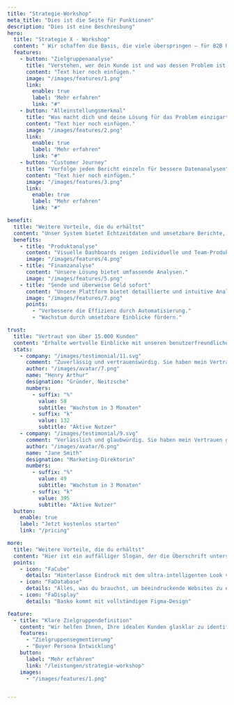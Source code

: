 ```yaml
---
title: "Strategie-Workshop"
meta_title: "Dies ist die Seite für Funktionen"
description: "Dies ist eine Beschreibung"
hero:
  title: "Strategie X - Workshop"
  content: " Wir schaffen die Basis, die viele überspringen – für B2B Unternehmen, die Leadgenerierung endlich strategisch denken wollen. <br><br>🎯 Zielgruppe, USP & Funnelstruktur definieren <br>🧠 Workshop mit erfahrenen Strateg:innen <br>📄 Ergebnis: Die Basisinformationen für Website, Content & Ads <br>🚀 Ideal für B2B Finanzdienstleister, erklärungsbedürftigen Produkten"
  features:
    - button: "Zielgruppenanalyse"
      title: "Verstehen, wer dein Kunde ist und was dessen Problem ist."
      content: "Text hier noch einfügen."
      image: "/images/features/1.png"
      link:
        enable: true
        label: "Mehr erfahren"
        link: "#"
    - button: "Alleinstellungsmerkmal"
      title: "Was macht dich und deine Lösung für das Problem einzigartig?"
      content: "Text hier noch einfügen."
      image: "/images/features/2.png"
      link:
        enable: true
        label: "Mehr erfahren"
        link: "#"
    - button: "Customer Journey"
      title: "Verfolge jeden Bericht einzeln für bessere Datenanalysen"
      content: "Text hier noch einfügen."
      image: "/images/features/3.png"
      link:
        enable: true
        label: "Mehr erfahren"
        link: "#"

benefit:
  title: "Weitere Vorteile, die du erhältst"
  content: "Unser System bietet Echtzeitdaten und umsetzbare Berichte, sodass du fundierte Geschäftsentscheidungen treffen kannst."
  benefits:
    - title: "Produktanalyse"
      content: "Visuelle Dashboards zeigen individuelle und Team-Produktivitätsmetriken."
      image: "/images/features/4.png"
    - title: "Finanzanalyse"
      content: "Unsere Lösung bietet umfassende Analysen."
      image: "/images/features/5.png"
    - title: "Sende und überweise Geld sofort"
      content: "Unsere Plattform bietet detaillierte und intuitive Analysen, damit du fundierte Entscheidungen treffen kannst."
      image: "/images/features/7.png"
      points:
        - "Verbessere die Effizienz durch Automatisierung."
        - "Wachstum durch umsetzbare Einblicke fördern."

trust:
  title: "Vertraut von über 15.000 Kunden"
  content: "Erhalte wertvolle Einblicke mit unseren benutzerfreundlichen Analysen, die dir helfen, deine Strategien zu optimieren und Ergebnisse zu verbessern."
  stats:
    - company: "/images/testimonial/11.svg"
      comment: "Zuverlässig und vertrauenswürdig. Sie haben mein Vertrauen und meine Loyalität gewonnen. Dieses Unternehmen zeigt konstant Verlässlichkeit und Ehrlichkeit."
      author: "/images/avatar/7.png"
      name: "Henry Arthur"
      designation: "Gründer, Neitzsche"
      numbers:
        - suffix: "%"
          value: 58
          subtitle: "Wachstum in 3 Monaten"
        - suffix: "k"
          value: 132
          subtitle: "Aktive Nutzer"
    - company: "/images/testimonial/9.svg"
      comment: "Verlässlich und glaubwürdig. Sie haben mein Vertrauen gewonnen. Dieses Unternehmen beweist konstant Integrität und Zuverlässigkeit."
      author: "/images/avatar/6.png"
      name: "Jane Smith"
      designation: "Marketing-Direktorin"
      numbers:
        - suffix: "%"
          value: 49
          subtitle: "Wachstum in 3 Monaten"
        - suffix: "k"
          value: 395
          subtitle: "Aktive Nutzer"
  button:
    enable: true
    label: "Jetzt kostenlos starten"
    link: "/pricing"

more:
  title: "Weitere Vorteile, die du erhältst"
  content: "Hier ist ein auffälliger Slogan, der die Überschrift unterstützt und zusätzliche Informationen liefert."
  points:
    - icon: "FaCube"
      details: "Hinterlasse Eindruck mit dem ultra-intelligenten Look von Basko"
    - icon: "FaDatabase"
      details: "Alles, was du brauchst, um beeindruckende Websites zu erstellen"
    - icon: "FaDisplay"
      details: "Basko kommt mit vollständigem Figma-Design"

feature:
  - title: "Klare Zielgruppendefinition"
    content: "Wir helfen Ihnen, Ihre idealen Kunden glasklar zu identifizieren."
    features:
      - "Zielgruppensegmentierung"
      - "Buyer Persona Entwicklung"
    button:
      label: "Mehr erfahren"
      link: "/leistungen/strategie-workshop"
    images:
      - "/images/features/1.png"


---
```

